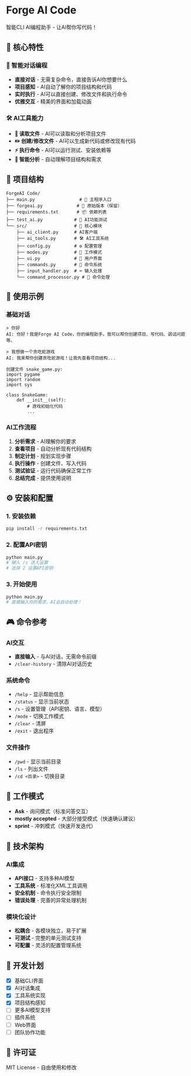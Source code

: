 # Forge AI Code

智能CLI AI编程助手 - 让AI帮你写代码！

## 🚀 核心特性

### 💬 智能对话编程
- **直接对话** - 无需复杂命令，直接告诉AI你想要什么
- **项目感知** - AI自动了解你的项目结构和代码
- **实时执行** - AI可以直接创建、修改文件和执行命令
- **优雅交互** - 精美的界面和加载动画

### 🛠️ AI工具能力
- **📖 读取文件** - AI可以读取和分析项目文件
- **✏️ 创建/修改文件** - AI可以生成新代码或修改现有代码
- **⚡ 执行命令** - AI可以运行测试、安装依赖等
- **🎯 智能分析** - 自动理解项目结构和需求

## 📁 项目结构

```
ForgeAI Code/
├── main.py                 # 🚀 主程序入口
├── forgeai.py             # 📄 原始版本（保留）
├── requirements.txt       # 📦 依赖列表
├── test_ai.py            # 🧪 AI功能测试
└── src/                  # 📂 核心模块
    ├── ai_client.py      # AI客户端
    ├── ai_tools.py       # 🛠️ AI工具系统
    ├── config.py         # ⚙️ 配置管理
    ├── modes.py          # 🎯 工作模式
    ├── ui.py             # 🎨 用户界面
    ├── commands.py       # 📝 命令系统
    ├── input_handler.py  # ⌨️ 输入处理
    └── command_processor.py # 🔄 命令处理
```

## 🎯 使用示例

### 基础对话
```
> 你好
AI: 你好！我是Forge AI Code，你的编程助手。我可以帮你创建项目、写代码、调试问题等。

> 我想做一个贪吃蛇游戏
AI: 我来帮你创建贪吃蛇游戏！让我先查看项目结构...

创建文件 snake_game.py:
import pygame
import random
import sys

class SnakeGame:
    def __init__(self):
        # 游戏初始化代码
        ...
```

### AI工作流程
1. **分析需求** - AI理解你的要求
2. **查看项目** - 自动分析现有代码结构  
3. **制定计划** - 规划实现步骤
4. **执行操作** - 创建文件、写入代码
5. **测试验证** - 运行代码确保正常工作
6. **总结完成** - 提供使用说明

## ⚙️ 安装和配置

### 1. 安装依赖
```bash
pip install -r requirements.txt
```

### 2. 配置API密钥
```bash
python main.py
# 输入 /s 进入设置
# 选择 2 设置API密钥
```

### 3. 开始使用
```bash
python main.py
# 直接输入你的需求，AI会自动处理！
```

## 🎮 命令参考

### AI交互
- **直接输入** - 与AI对话，无需命令前缀
- `/clear-history` - 清除AI对话历史

### 系统命令  
- `/help` - 显示帮助信息
- `/status` - 显示当前状态
- `/s` - 设置管理（API密钥、语言、模型）
- `/mode` - 切换工作模式
- `/clear` - 清屏
- `/exit` - 退出程序

### 文件操作
- `/pwd` - 显示当前目录
- `/ls` - 列出文件
- `/cd <目录>` - 切换目录

## 🎯 工作模式

- **Ask** - 询问模式（标准问答交互）
- **mostly accepted** - 大部分接受模式（快速确认建议）
- **sprint** - 冲刺模式（快速开发迭代）

## 🔧 技术架构

### AI集成
- **API接口** - 支持多种AI模型
- **工具系统** - 标准化XML工具调用
- **安全机制** - 命令执行安全限制
- **错误处理** - 完善的异常处理机制

### 模块化设计
- **松耦合** - 各模块独立，易于扩展
- **可测试** - 完整的单元测试支持
- **可配置** - 灵活的配置管理系统

## 🚀 开发计划

- [x] 基础CLI界面
- [x] AI对话集成
- [x] 工具系统实现
- [x] 项目结构感知
- [ ] 更多AI模型支持
- [ ] 插件系统
- [ ] Web界面
- [ ] 团队协作功能

## 📄 许可证

MIT License - 自由使用和修改
